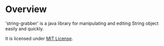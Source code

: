 # Overview
'string-grabber' is a java library for manipulating and editing String object easily and quickly.

It is licensed under [MIT License](http://opensource.org/licenses/MIT).

